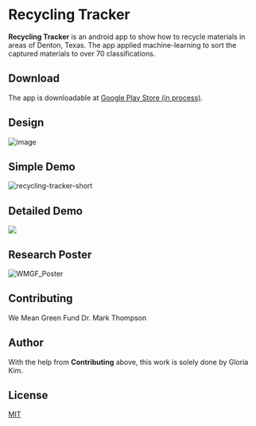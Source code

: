# Recycling Tracker

**Recycling Tracker** is an android app to show how to recycle materials in areas of Denton, Texas. The app applied machine-learning to sort the captured materials to over 70 classifications.

## Download

The app is downloadable at [Google Play Store (in process)](https://play.google.com/store?hl=en_US).

## Design

![image](https://user-images.githubusercontent.com/68700599/89500049-a3af8500-d786-11ea-9ef5-e2137446534a.png)

## Simple Demo

![recycling-tracker-short](https://user-images.githubusercontent.com/68700599/89608705-7cff5600-d83b-11ea-81a1-959ced6e0a76.gif)

## Detailed Demo

[![](http://img.youtube.com/vi/ITJ1OnTVbzo/0.jpg)](http://www.youtube.com/watch?v=ITJ1OnTVbzo "")

## Research Poster

![WMGF_Poster](https://user-images.githubusercontent.com/68700599/89502384-8b416980-d78a-11ea-8bea-652a09139b77.png)

## Contributing

We Mean Green Fund
Dr. Mark Thompson

## Author

With the help from **Contributing** above, this work is solely done by Gloria Kim.

## License
[MIT](https://choosealicense.com/licenses/mit/)
